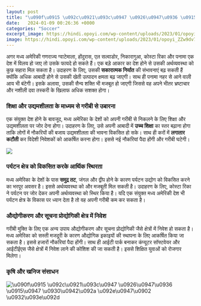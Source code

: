 ```yaml
---
layout: post
title: "\u090f\u0915 \u092c\u0921\u093c\u0947 \u0926\u0947\u0936 \u0915\u0947 \u0930\u0942\u092a \u092e\u0947\u0902 \u0932\u093e\u092d"
date:   2024-01-09 00:26:36 +0000
categories: "Soccer"
excerpt_image: https://hindi.opoyi.com/wp-content/uploads/2023/01/opoyi_ZZw9dv7Hg.jpg
image: https://hindi.opoyi.com/wp-content/uploads/2023/01/opoyi_ZZw9dv7Hg.jpg
---
```


अगर मध्य अमेरिकी गणराज्य ग्वाटेमाला, होंदुरास, एल सल्वाडोर, निकारागुआ, कोस्टा रिका और पनामा एक देश में विलय हो जाए तो उसके फायदे हो सकते हैं। एक बड़े आकार का देश होने से उसकी अर्थव्यवस्था को कुछ सहारा मिल सकता है। उदाहरण के लिए, उसकी **सकारात्मक निर्यात** की संभावनाएं बढ़ सकती हैं क्योंकि अधिक आबादी होने से उसकी खेती उत्पादन क्षमता बढ़ जाएगी। साथ ही पनामा नहर से आने वाली आय भी बंटेगी। इसके अलावा, उसकी सैन्य शक्ति भी मजबूत हो जाएगी जिससे वह अपने भीतर भ्रष्टाचार और नशीली दवा तस्करी के खिलाफ अधिक सशक्त होगा।
### शिक्षा और उद्यमशीलता के माध्यम से गरीबी से उबारना
एक संयुक्त देश होने के बावजूद, मध्य अमेरिका के देशों को अपनी गरीबी से निकलने के लिए शिक्षा और उद्यमशीलता पर जोर देना होगा। उदाहरण के लिए, उसे अपनी आबादी में **उच्च शिक्षा** का स्तर बढ़ाना होगा ताकि लोगों में नौकरियों की बजाय उद्यमशीलता की भावना विकसित हो सके। साथ ही करों में **लगातार कटौती** कर विदेशी निवेशकों को आकर्षित करना होगा। इससे नई नौकरियां पैदा होंगी और गरीबी घटेगी।

![](https://hindi.opoyi.com/wp-content/uploads/2023/01/opoyi_bB9YtRNLI.jpg)
### पर्यटन क्षेत्र को विकसित करके आर्थिक स्थिरता
मध्य अमेरिका के देशों के पास **समुद्र तट**, जंगल और द्वीप होने के कारण पर्यटन उद्योग को विकसित करने का भरपूर अवसर है। इससे अर्थव्यवस्था को और मजबूती मिल सकती है। उदाहरण के लिए, कोस्टा रिका ने पर्यटन पर जोर देकर अपनी अर्थव्यवस्था को स्थिर किया है। यदि एक संयुक्त मध्य अमेरिकी देश भी पर्यटन क्षेत्र के विकास पर ध्यान देता है तो वह अपनी गरीबी कम कर सकता है।
### औद्योगीकरण और सूचना प्रोद्योगिकी क्षेत्र में निवेश
गरीबी मुक्ति के लिए एक अन्य उपाय औद्योगीकरण और सूचना प्रोद्योगिकी जैसे क्षेत्रों में निवेश हो सकता है। मध्य अमेरिका को सस्ती मजदूरी के कारण औद्योगिक इकाइयों की स्थापना के लिए आकर्षित किया जा सकता है। इससे हजारों नौकरियां पैदा होंगी। साथ ही आईटी पार्क बनाकर कंप्यूटर सॉफ्टवेयर और आईटीईएस जैसे क्षेत्रों में निवेश लाने की कोशिश की जा सकती है। इससे शिक्षित युवाओं को रोजगार मिलेगा।
### कृषि और खनिज संसाधन
![\u090f\u0915 \u092c\u0921\u093c\u0947 \u0926\u0947\u0936 \u0915\u0947 \u0930\u0942\u092a \u092e\u0947\u0902 \u0932\u093e\u092d](https://hindi.opoyi.com/wp-content/uploads/2023/01/opoyi_ZZw9dv7Hg.jpg)